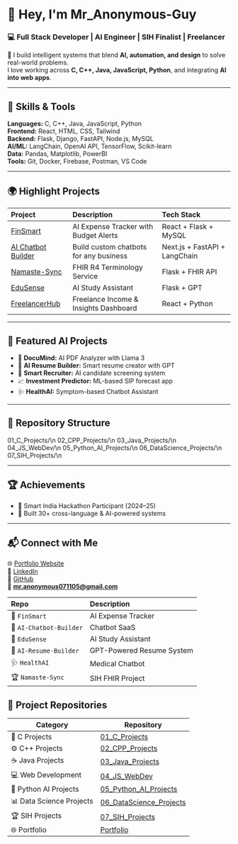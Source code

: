 # 👋 Hey, I'm **Mr_Anonymous-Guy**  
### 💻 Full Stack Developer | AI Engineer | SIH Finalist | Freelancer  

🚀 I build intelligent systems that blend **AI, automation, and design** to solve real-world problems.  
I love working across **C, C++, Java, JavaScript, Python**, and integrating **AI into web apps**.

---

## 🧩 Skills & Tools

**Languages:** C, C++, Java, JavaScript, Python  
**Frontend:** React, HTML, CSS, Tailwind  
**Backend:** Flask, Django, FastAPI, Node.js, MySQL  
**AI/ML:** LangChain, OpenAI API, TensorFlow, Scikit-learn  
**Data:** Pandas, Matplotlib, PowerBI  
**Tools:** Git, Docker, Firebase, Postman, VS Code  

---

## 🌍 Highlight Projects

| Project | Description | Tech Stack |
|:-|:-|:-|
| [FinSmart](https://github.com/mr_anonymous-Guy/FinSmart) | AI Expense Tracker with Budget Alerts | React + Flask + MySQL |
| [AI Chatbot Builder](https://github.com/mr_anonymous-Guy/AI-Chatbot-Builder) | Build custom chatbots for any business | Next.js + FastAPI + LangChain |
| [Namaste-Sync](https://github.com/mr_anonymous-Guy/Namaste-Sync) | FHIR R4 Terminology Service | Flask + FHIR API |
| [EduSense](https://github.com/mr_anonymous-Guy/EduSense) | AI Study Assistant | Flask + GPT |
| [FreelancerHub](https://github.com/mr_anonymous-Guy/FreelancerHub) | Freelance Income & Insights Dashboard | React + Python |

---

## 🧠 Featured AI Projects

- 🤖 **DocuMind:** AI PDF Analyzer with Llama 3  
- 🧾 **AI Resume Builder:** Smart resume creator with GPT  
- 💬 **Smart Recruiter:** AI candidate screening system  
- 📈 **Investment Predictor:** ML-based SIP forecast app  
- 🩺 **HealthAI:** Symptom-based Chatbot Assistant  

---

## 🧰 Repository Structure

01_C_Projects/\n
02_CPP_Projects/\n
03_Java_Projects/\n
04_JS_WebDev/\n
05_Python_AI_Projects/\n
06_DataScience_Projects/\n
07_SIH_Projects/\n




---

## 🏆 Achievements

- 🥇 Smart India Hackathon Participant (2024–25)  
- 💼 Built 30+ cross-language & AI-powered systems  
 

---

## 📬 Connect with Me

🌐 [Portfolio Website](https://mr-anonymous-guy.github.io)  
💼 [LinkedIn](https://www.linkedin.com/in/Mr-Anonymous-Guy/)  
🐙 [GitHub](https://github.com/mr-anonymous-Guy)  
📧 **mr.anonymous071105@gmail.com**


| Repo                    | Description               |
| :---------------------- | :------------------------ |
| 🧠 `FinSmart`           | AI Expense Tracker        |
| 💬 `AI-Chatbot-Builder` | Chatbot SaaS              |
| 📘 `EduSense`           | AI Study Assistant        |
| 🧾 `AI-Resume-Builder`  | GPT-Powered Resume System |
| 🩺 `HealthAI`           | Medical Chatbot           |
| 🏆 `Namaste-Sync`       | SIH FHIR Project          |



## 🧩 Project Repositories

| Category | Repository |
|-----------|-------------|
| 🧱 C Projects | [01_C_Projects](https://github.com/Mr-Anonymous-Guy/01_C_Projects) |
| ⚙️ C++ Projects | [02_CPP_Projects](https://github.com/Mr-Anonymous-Guy/02_CPP_Projects) |
| ☕ Java Projects | [03_Java_Projects](https://github.com/Mr-Anonymous-Guy/03_Java_Projects) |
| 💻 Web Development | [04_JS_WebDev](https://github.com/Mr-Anonymous-Guy/04_JS_WebDev) |
| 🧠 Python AI Projects | [05_Python_AI_Projects](https://github.com/Mr-Anonymous-Guy/05_Python_AI_Projects) |
| 📊 Data Science Projects | [06_DataScience_Projects](https://github.com/Mr-Anonymous-Guy/06_DataScience_Projects) |
| 🏆 SIH Projects | [07_SIH_Projects](https://github.com/Mr-Anonymous-Guy/07_SIH_Projects) |
| 🌐 Portfolio | [Portfolio](https://github.com/Mr-Anonymous-Guy/Portfolio) |

